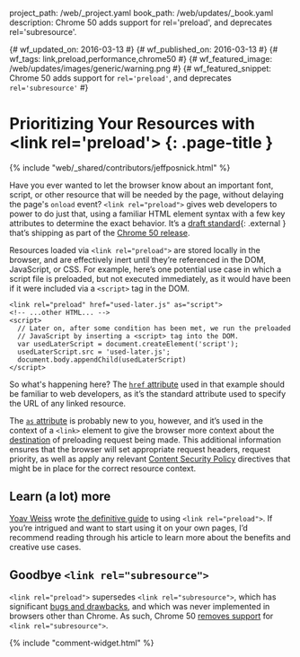 project_path: /web/_project.yaml
book_path: /web/updates/_book.yaml
description: Chrome 50 adds support for rel='preload', and deprecates rel='subresource'.

{# wf_updated_on: 2016-03-13 #}
{# wf_published_on: 2016-03-13 #}
{# wf_tags: link,preload,performance,chrome50 #}
{# wf_featured_image: /web/updates/images/generic/warning.png #}
{# wf_featured_snippet: Chrome 50 adds support for <code>rel='preload'</code>, and deprecates <code>rel='subresource'</code> #}


# Prioritizing Your Resources with &lt;link rel='preload'&gt; {: .page-title }

{% include "web/_shared/contributors/jeffposnick.html" %}

Have you ever wanted to let the browser know about an important font, script, or
other resource that will be needed by the page, without delaying the page's
`onload` event? `<link rel="preload">` gives web developers to power to do just
that, using a familiar HTML element syntax with a few key attributes to
determine the exact behavior. It’s a
[draft standard](http://w3c.github.io/preload/){: .external } that’s shipping as part of the
[Chrome 50 release](https://www.chromestatus.com/feature/5757468554559488).

Resources loaded via `<link rel="preload">` are stored locally in the browser,
and are effectively inert until they’re referenced in the DOM, JavaScript, or
CSS. For example, here’s one potential use case in which a script file is
preloaded, but not executed immediately, as it would have been if it were
included via a `<script>` tag in the DOM.


    <link rel="preload" href="used-later.js" as="script">
    <!-- ...other HTML... -->
    <script>
      // Later on, after some condition has been met, we run the preloaded
      // JavaScript by inserting a <script> tag into the DOM.
      var usedLaterScript = document.createElement('script');
      usedLaterScript.src = 'used-later.js';	
      document.body.appendChild(usedLaterScript)
    </script>
    

So what's happening here? The [`href` attribute](https://developer.mozilla.org/en-US/docs/Web/HTML/Element/link#attr-href) used in that example should
be familiar to web developers, as it’s the standard attribute used to specify
the URL of any linked resource.

The [`as` attribute](https://w3c.github.io/preload/#widl-HTMLLinkElement-as) is
probably new to you, however, and it’s used in the context of a `<link>` element
to give the browser more context about the
[destination](https://fetch.spec.whatwg.org/#concept-request-destination) of
preloading request being made. This additional information ensures that the
browser will set appropriate request headers, request priority, as well as apply
any relevant [Content Security Policy](http://www.html5rocks.com/en/tutorials/security/content-security-policy/)
directives that might be in place for the correct resource context.

## Learn (a lot) more

[Yoav Weiss](https://twitter.com/yoavweiss) wrote
[the definitive guide](https://www.smashingmagazine.com/2016/02/preload-what-is-it-good-for/)
to using `<link rel="preload">`. If you’re intrigued and want to start using it
on your own pages, I’d recommend reading through his article to learn more about
the benefits and creative use cases.

## Goodbye `<link rel="subresource">`

`<link rel="preload">` supersedes `<link rel="subresource">`, which has
significant [bugs and drawbacks](https://www.smashingmagazine.com/2016/02/preload-what-is-it-good-for/#didnt-we-already-have-that), and
which was never implemented in browsers other than Chrome. As such, Chrome 50
[removes support](https://www.chromestatus.com/feature/6596598008119296) for
`<link rel="subresource">`.


{% include "comment-widget.html" %}
